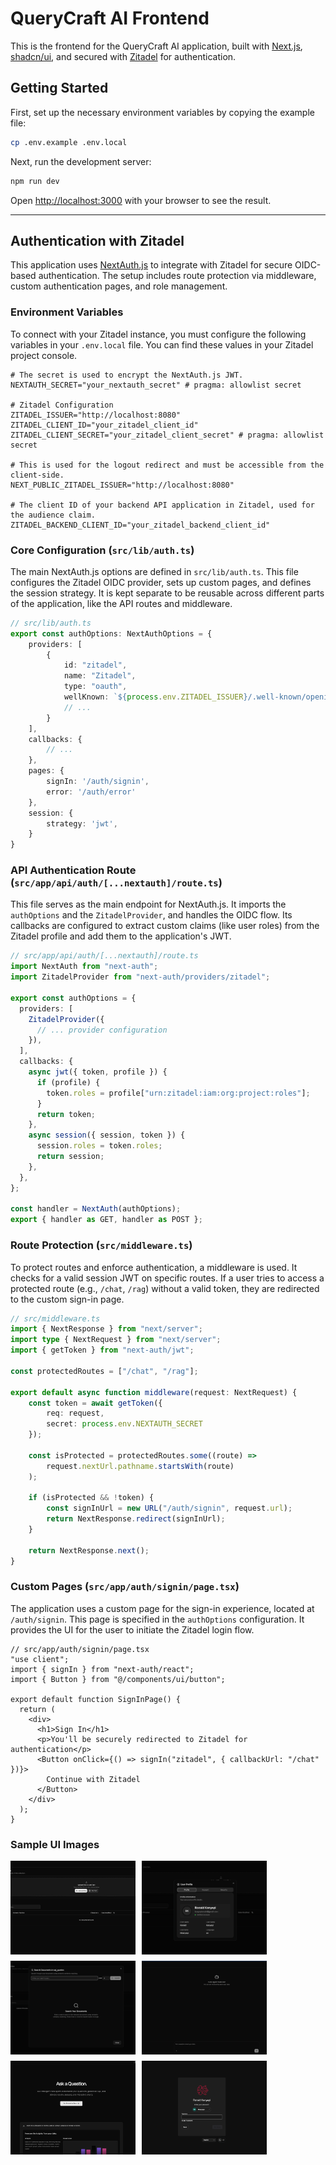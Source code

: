 # QueryCraft AI Frontend

This is the frontend for the QueryCraft AI application, built with [Next.js](https://nextjs.org), [shadcn/ui](https://ui.shadcn.com/docs), and secured with [Zitadel](https://zitadel.com/) for authentication.

## Getting Started

First, set up the necessary environment variables by copying the example file:

```bash
cp .env.example .env.local
```

Next, run the development server:

```bash
npm run dev
```

Open [http://localhost:3000](http://localhost:3000) with your browser to see the result.

---

## Authentication with Zitadel

This application uses [NextAuth.js](https://next-auth.js.org/) to integrate with Zitadel for secure OIDC-based authentication. The setup includes route protection via middleware, custom authentication pages, and role management.

### Environment Variables

To connect with your Zitadel instance, you must configure the following variables in your `.env.local` file. You can find these values in your Zitadel project console.

```env
# The secret is used to encrypt the NextAuth.js JWT.
NEXTAUTH_SECRET="your_nextauth_secret" # pragma: allowlist secret

# Zitadel Configuration
ZITADEL_ISSUER="http://localhost:8080"
ZITADEL_CLIENT_ID="your_zitadel_client_id"
ZITADEL_CLIENT_SECRET="your_zitadel_client_secret" # pragma: allowlist secret

# This is used for the logout redirect and must be accessible from the client-side.
NEXT_PUBLIC_ZITADEL_ISSUER="http://localhost:8080"

# The client ID of your backend API application in Zitadel, used for the audience claim.
ZITADEL_BACKEND_CLIENT_ID="your_zitadel_backend_client_id"
```

### Core Configuration (`src/lib/auth.ts`)

The main NextAuth.js options are defined in `src/lib/auth.ts`. This file configures the Zitadel OIDC provider, sets up custom pages, and defines the session strategy. It is kept separate to be reusable across different parts of the application, like the API routes and middleware.

```typescript
// src/lib/auth.ts
export const authOptions: NextAuthOptions = {
    providers: [
        {
            id: "zitadel",
            name: "Zitadel",
            type: "oauth",
            wellKnown: `${process.env.ZITADEL_ISSUER}/.well-known/openid-configuration`,
            // ...
        }
    ],
    callbacks: {
        // ...
    },
    pages: {
        signIn: '/auth/signin',
        error: '/auth/error'
    },
    session: {
        strategy: 'jwt',
    }
}
```

### API Authentication Route (`src/app/api/auth/[...nextauth]/route.ts`)

This file serves as the main endpoint for NextAuth.js. It imports the `authOptions` and the `ZitadelProvider`, and handles the OIDC flow. Its callbacks are configured to extract custom claims (like user roles) from the Zitadel profile and add them to the application's JWT.

```typescript
// src/app/api/auth/[...nextauth]/route.ts
import NextAuth from "next-auth";
import ZitadelProvider from "next-auth/providers/zitadel";

export const authOptions = {
  providers: [
    ZitadelProvider({
      // ... provider configuration
    }),
  ],
  callbacks: {
    async jwt({ token, profile }) {
      if (profile) {
        token.roles = profile["urn:zitadel:iam:org:project:roles"];
      }
      return token;
    },
    async session({ session, token }) {
      session.roles = token.roles;
      return session;
    },
  },
};

const handler = NextAuth(authOptions);
export { handler as GET, handler as POST };
```

### Route Protection (`src/middleware.ts`)

To protect routes and enforce authentication, a middleware is used. It checks for a valid session JWT on specific routes. If a user tries to access a protected route (e.g., `/chat`, `/rag`) without a valid token, they are redirected to the custom sign-in page.

```typescript
// src/middleware.ts
import { NextResponse } from "next/server";
import type { NextRequest } from "next/server";
import { getToken } from "next-auth/jwt";

const protectedRoutes = ["/chat", "/rag"];

export default async function middleware(request: NextRequest) {
    const token = await getToken({
        req: request,
        secret: process.env.NEXTAUTH_SECRET
    });

    const isProtected = protectedRoutes.some((route) =>
        request.nextUrl.pathname.startsWith(route)
    );

    if (isProtected && !token) {
        const signInUrl = new URL("/auth/signin", request.url);
        return NextResponse.redirect(signInUrl);
    }

    return NextResponse.next();
}
```

### Custom Pages (`src/app/auth/signin/page.tsx`)

The application uses a custom page for the sign-in experience, located at `/auth/signin`. This page is specified in the `authOptions` configuration. It provides the UI for the user to initiate the Zitadel login flow.

```tsx
// src/app/auth/signin/page.tsx
"use client";
import { signIn } from "next-auth/react";
import { Button } from "@/components/ui/button";

export default function SignInPage() {
  return (
    <div>
      <h1>Sign In</h1>
      <p>You'll be securely redirected to Zitadel for authentication</p>
      <Button onClick={() => signIn("zitadel", { callbackUrl: "/chat" })}>
        Continue with Zitadel
      </Button>
    </div>
  );
}
```

### Sample UI Images

<div style="display:flex; flex-wrap: wrap; gap: 10px;">
  <img src="public/img/screen_1.png" alt="Login Screen" width="200" height="150" style="object-fit: cover;" />
  <img src="public/img/screen_2.png" alt="Dashboard View" width="200" height="150" style="object-fit: cover;" />
  <img src="public/img/screen_3.png" alt="Query Builder" width="200" height="150" style="object-fit: cover;" />
  <img src="public/img/screen_4.png" alt="Analytics View" width="200" height="150" style="object-fit: cover;" />
  <img src="public/img/screen_5.png" alt="Settings Panel" width="200" height="150" style="object-fit: cover;" />
  <img src="public/img/screen_6.png" alt="Search Results" width="200" height="150" style="object-fit: cover;" />
</div>
